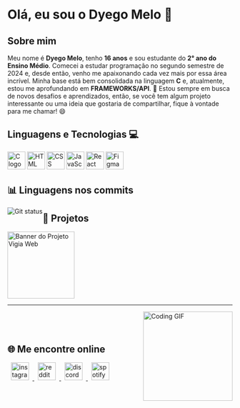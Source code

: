 # Olá, eu sou o Dyego Melo 👋
## Sobre mim
Meu nome é **Dyego Melo**, tenho **16 anos** e sou estudante do **2° ano do Ensino Médio**. Comecei a estudar programação no segundo semestre de 2024 e, desde então, venho me apaixonando cada vez mais por essa área incrível. Minha base está bem consolidada na linguagem **C** e, atualmente, estou me aprofundando em **FRAMEWORKS/API**. 🚀
Estou sempre em busca de novos desafios e aprendizados, então, se você tem algum projeto interessante ou uma ideia que gostaria de compartilhar, fique à vontade para me chamar! 😄
## Linguagens e Tecnologias 💻
<div align="left">
  <img src="https://cdn.jsdelivr.net/gh/devicons/devicon/icons/c/c-original.svg" height="40" alt="C logo" title="C" />
  <img src="https://cdn.jsdelivr.net/gh/devicons/devicon/icons/html5/html5-original.svg" height="40" alt="HTML logo" title="HTML" />
  <img src="https://cdn.jsdelivr.net/gh/devicons/devicon/icons/css3/css3-original.svg" height="40" alt="CSS logo" title="CSS" />
  <img src="https://cdn.jsdelivr.net/gh/devicons/devicon/icons/javascript/javascript-original.svg" height="40" alt="JavaScript logo" title="JavaScript" />
  <img src="https://cdn.jsdelivr.net/gh/devicons/devicon/icons/react/react-original.svg" height="40" alt="React logo" title="React" />
  <img src="https://cdn.jsdelivr.net/gh/devicons/devicon/icons/figma/figma-original.svg" height="40" alt="Figma logo" title="Figma" />
</div>

<h2 align="left">📊 Linguagens nos commits</h2>
<img src="https://github-readme-stats.vercel.app/api/top-langs/?username=dyegomannuel&layout=compact&hide_border=true&theme=dark"
    alt = "Git status" 
    title ="As linguagens que eu mais uso"
    style = "float: left; margin-right: 0px;" />

## 🚀 Projetos
<a href="https://github.com/dyegomannuel/vigia-web">
  <img src="https://github.com/user-attachments/assets/37e3d7f6-074f-4d89-9bfc-66cac4ab67f6" alt="Banner do Projeto Vigia Web" width="150">
</a>

---
<div style="display: flex; align-items: center; justify-content: space-between;">
  <div>
    <h2>🌐 Me encontre online</h2>
    <a href="https://instagram.com/dyegomannuel" target="_blank">
      <img src="https://cdn-icons-png.flaticon.com/512/174/174855.png" height="40" hspace="8" alt="instagram logo" /> </a>
    <a href="https://www.reddit.com/user/dg2xz/" target="_blank">
      <img src="https://github.com/user-attachments/assets/61d9f33c-52dc-4e61-8d48-9c1ea6331de9" height="40" hspace="8" alt="reddit logo" /> </a>
    <a href="https://discord.gg/u23vKxvVGU" target="_blank">
      <img src="https://github.com/user-attachments/assets/8f058ab9-9f48-438c-95f4-3d77e757e7a6" height="40" hspace="8" alt="discord logo" /> </a>
    <a href="https://open.spotify.com/user/31x4k6iisppfodllshh5m32hquuy?si=fbeadc1fe1794a9b" target="_blank">
      <img src="https://cdn-icons-png.flaticon.com/512/174/174872.png" height="40" hspace="8" alt="spotify logo" /> </a>
  </div>
  <div>
    <img src="https://media1.tenor.com/m/2QP5twD2d28AAAAd/spring-forward.gif" height="200" alt="Coding GIF" />
  </div>
</div>
